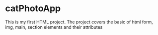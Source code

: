 # catPhotoApp
 This is my first HTML project. The project covers the basic of html form, img, main, section elements and their attributes
